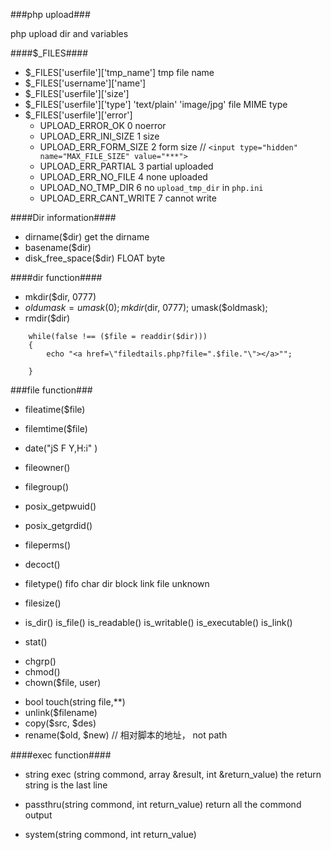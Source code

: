 ###php upload###

php upload dir and variables

####$_FILES####

* $_FILES['userfile']['tmp_name'] tmp file name
* $_FILES['username']['name']
* $_FILES['userfile']['size']
* $_FILES['userfile']['type']  'text/plain' 'image/jpg' file MIME type
* $_FILES['userfile']['error']
	- UPLOAD_ERROR_OK 0 noerror
	- UPLOAD_ERR_INI_SIZE 1 size 
	- UPLOAD_ERR_FORM_SIZE 2 form size  // `<input type="hidden" name="MAX_FILE_SIZE" value="***">`
	- UPLOAD_ERR_PARTIAL 3 partial uploaded
	- UPLOAD_ERR_NO_FILE 4 none uploaded
	- UPLOAD_NO_TMP_DIR 6  no `upload_tmp_dir` in `php.ini`
	- UPLOAD_ERR_CANT_WRITE 7 cannot write

####Dir information####

- dirname($dir) get the dirname
- basename($dir)
- disk_free_space($dir) FLOAT byte

####dir function####

- mkdir($dir, 0777)
-  $oldumask = umask(0);
  	mkdir($dir, 0777);
	umask($oldmask);
- rmdir($dir)

```
	while(false !== ($file = readdir($dir)))
	{
		echo "<a href=\"filedtails.php?file=".$file."\"></a>"";

	}
```

###file function###

- fileatime($file)
- filemtime($file)
-  date("jS F Y,H:i" )
- fileowner()
- filegroup()
- posix_getpwuid()
- posix_getgrdid()

- fileperms()
- decoct()
- filetype() fifo char dir block link file unknown
- filesize()
- is_dir() is_file() is_readable() is_writable() is_executable() is_link()
- stat()

* chgrp()
* chmod()
* chown($file, user)
 
- bool touch(string file,**)
- unlink($filename)
- copy($src, $des)
- rename($old, $new)  // 相对脚本的地址， not path

####exec function####

- string exec (string commond, array &result, int &return_value)  the return string is the last line

- passthru(string commond, int return_value)  return all the commond output

- system(string commond, int return_value)
